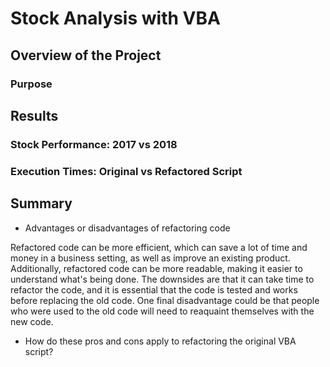 # Stock Analysis with VBA

## Overview of the Project

### Purpose

## Results

### Stock Performance: 2017 vs 2018

### Execution Times: Original vs Refactored Script

## Summary
- Advantages or disadvantages of refactoring code

Refactored code can be more efficient, which can save a lot of time and money in a business setting, as well as improve an existing product. Additionally, refactored code can be more readable, making it easier to understand what's being done. The downsides are that it can take time to refactor the code, and it is essential that the code is tested and works before replacing the old code. One final disadvantage could be that people who were used to the old code will need to reaquaint themselves with the new code.

- How do these pros and cons apply to refactoring the original VBA script? 
